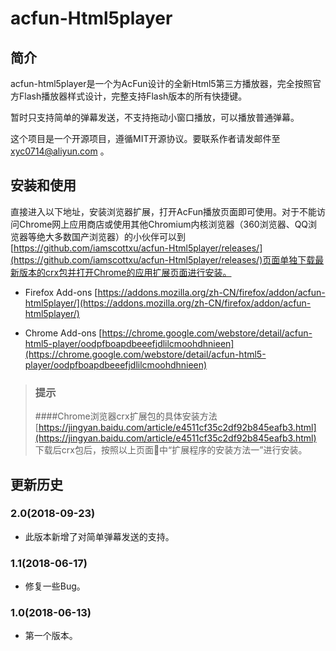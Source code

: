 # acfun-Html5player
## 简介
acfun-html5player是一个为AcFun设计的全新Html5第三方播放器，完全按照官方Flash播放器样式设计，完整支持Flash版本的所有快捷键。

暂时只支持简单的弹幕发送，不支持拖动小窗口播放，可以播放普通弹幕。

这个项目是一个开源项目，遵循MIT开源协议。要联系作者请发邮件至 xyc0714@aliyun.com 。

## 安装和使用
直接进入以下地址，安装浏览器扩展，打开AcFun播放页面即可使用。对于不能访问Chrome网上应用商店或使用其他Chromium内核浏览器（360浏览器、QQ浏览器等绝大多数国产浏览器）的小伙伴可以到[https://github.com/iamscottxu/acfun-Html5player/releases/](https://github.com/iamscottxu/acfun-Html5player/releases/)页面单独下载最新版本的crx包并打开Chrome的应用扩展页面进行安装。

* Firefox Add-ons [https://addons.mozilla.org/zh-CN/firefox/addon/acfun-html5player/](https://addons.mozilla.org/zh-CN/firefox/addon/acfun-html5player/)

* Chrome Add-ons [https://chrome.google.com/webstore/detail/acfun-html5-player/oodpfboapdbeeefjdlilcmoohdhnieen](https://chrome.google.com/webstore/detail/acfun-html5-player/oodpfboapdbeeefjdlilcmoohdhnieen)

>### 提示
>####Chrome浏览器crx扩展包的具体安装方法<br>
>[https://jingyan.baidu.com/article/e4511cf35c2df92b845eafb3.html](https://jingyan.baidu.com/article/e4511cf35c2df92b845eafb3.html)<br>
>下载后crx包后，按照以上页面中“扩展程序的安装方法一”进行安装。

## 更新历史
### 2.0(2018-09-23)
* 此版本新增了对简单弹幕发送的支持。

### 1.1(2018-06-17)
* 修复一些Bug。

### 1.0(2018-06-13)
* 第一个版本。
